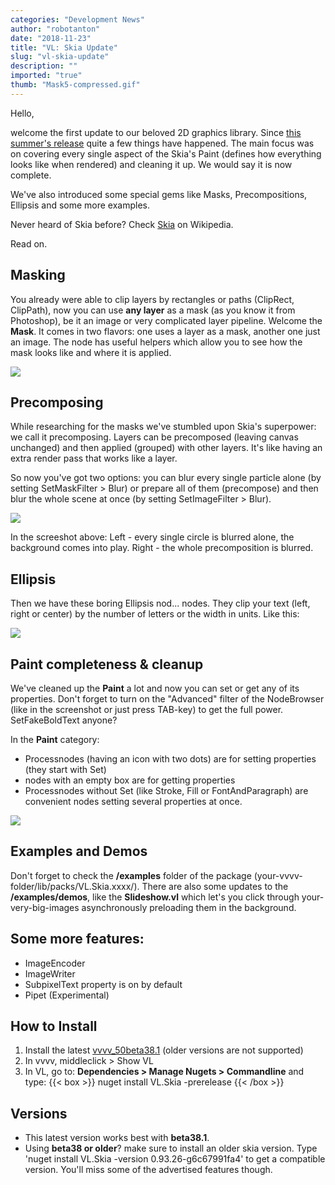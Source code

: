 ```yaml
---
categories: "Development News"
author: "robotanton"
date: "2018-11-23"
title: "VL: Skia Update"
slug: "vl-skia-update"
description: ""
imported: "true"
thumb: "Mask5-compressed.gif"
---
```



Hello,

welcome the first update to our beloved 2D graphics library.
Since [this summer's release](/blog/2018/vl.skia) quite a few things have happened.
The main focus was on covering every single aspect of the Skia's Paint (defines how everything looks like when rendered) and cleaning it up. 
We would say it is now complete. 

We've also introduced some special gems like Masks, Precompositions, Ellipsis and some more examples.

Never heard of Skia before? Check [Skia](https://en.wikipedia.org/wiki/Skia_Graphics_Engine) on Wikipedia.

Read on.

##  Masking
You already were able to clip layers by rectangles or paths (ClipRect, ClipPath), now you can use **any layer** as a mask (as you know it from Photoshop), be it an image or very complicated layer pipeline. Welcome the **Mask**. It comes in two flavors: one uses a layer as a mask, another one just an image. The node has useful helpers which allow you to see how the mask looks like and where it is applied.

![](Mask5-compressed.gif) 



##  Precomposing
While researching for the masks we've stumbled upon Skia's superpower: we call it precomposing. Layers can be precomposed (leaving canvas unchanged) and then applied (grouped) with other layers. It's like having an extra render pass that works like a layer.

So now you've got two options: you can blur every single particle alone (by setting SetMaskFilter > Blur) or prepare all of them (precompose) and then blur the whole scene at once (by setting SetImageFilter > Blur).

![](Precompose3.png) 

In the screeshot above:
Left - every single circle is blurred alone, the background comes into play.
Right - the whole precomposition is blurred.


##  Ellipsis
Then we have these boring Ellipsis nod... nodes. They clip your text (left, right or center) by the number of letters or the width in units. Like this:

![](Ellipsis2.PNG) 


##  Paint completeness & cleanup
We've cleaned up the **Paint** a lot and now you can set or get any of its properties. Don't forget to turn on the "Advanced" filter of the NodeBrowser (like in the screenshot or just press TAB-key) to get the full power. SetFakeBoldText anyone?

In the **Paint** category:
* Processnodes (having an icon with two dots) are for setting properties (they start with Set)
* nodes with an empty box are for getting properties
* Processnodes without Set (like Stroke, Fill or FontAndParagraph) are convenient nodes setting several properties at once. 

![](Paint-Nodebrowser.gif) 


##  Examples and Demos
Don't forget to check the **/examples** folder of the package (your-vvvv-folder/lib/packs/VL.Skia.xxxx/).
There are also some updates to the **/examples/demos**, like the **Slideshow.vl** which let's you click through your-very-big-images asynchronously preloading them in the background.

##  Some more features:
- ImageEncoder
- ImageWriter
- SubpixelText property is on by default
- Pipet (Experimental)


##  How to Install
1. Install the latest [vvvv_50beta38.1](https://vvvv.org/downloads) (older versions are not supported)
2. In vvvv, middleclick > Show VL
3. In VL, go to: **Dependencies > Manage Nugets > Commandline** and type: 
{{< box >}}
nuget install VL.Skia -prerelease{{< /box >}}


## Versions
* This latest version works best with **beta38.1**. 
* Using **beta38 or older**? make sure to install an older skia version. Type 'nuget install VL.Skia -version 0.93.26-g6c67991fa4' to get a compatible version. You'll miss some of the advertised features though.